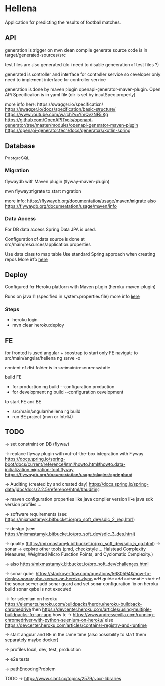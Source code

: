 # Hellena

Application for predicting the results of football matches.

## API

generation is trigger on mvn clean compile
generate source code is in target/generated-sources/src

test files are also generated (do i need to disable geneeration of test files ?)

generated is controller and interface for controller service
so developer only need to implement interface for controller service

generation is done by maven plugin openapi-generator-maven-plugin.
Open APi Specification is in yaml file (dir is set by inputSpec property)

more info here:
https://swagger.io/specification/
https://swagger.io/docs/specification/basic-structure/
https://www.youtube.com/watch?v=YmQyzNF5iKg
https://github.com/OpenAPITools/openapi-generator/tree/master/modules/openapi-generator-maven-plugin
https://openapi-generator.tech/docs/generators/kotlin-spring

## Database

PostgreSQL

### Migration

flywaydb with Maven plugin (flyway-maven-plugin)

mvn flyway:migrate to start migration

more info: https://flywaydb.org/documentation/usage/maven/migrate
also
https://flywaydb.org/documentation/usage/maven/info

### Data Access

For DB data access Spring Data JPA is used.

Configuration of data source is done at src/main/resources/application.properties

Use data class to map table
Use standard Spring approach when creating repos
More info [here](https://docs.spring.io/spring-data/jdbc/docs/2.2.5/reference/html/#jdbc.repositories)

## Deploy

Configured for Heroku platform with Maven plugin (heroku-maven-plugin)

Runs on java 11 (specified in system.properties file) more info [here](https://devcenter.heroku.com/articles/customizing-the-jdk#specify-a-jdk-version)

### Steps
* heroku login
* mvn clean heroku:deploy

## FE

for fronted is used angular + boostrap
to start only FE navigate to src/main/angular/hellena ng serve -o

content of dist folder is in src/main/resources/static

build FE
* for production ng build --configuration production
* for development ng build --configuration development

to start FE and BE
* src/main/angular/hellena ng build
* run BE project (mvn or InteliJ)


## TODO
-> set constraint on DB (flyway)

-> replace flyway plugin with out-of-the-box integration with Flyway
https://docs.spring.io/spring-boot/docs/current/reference/html/howto.html#howto.data-initialization.migration-tool.flyway
https://flywaydb.org/documentation/usage/plugins/springboot

-> Auditing (created by and created day)
https://docs.spring.io/spring-data/jdbc/docs/2.2.5/reference/html/#auditing

-> maven configuration properties
    like java compiler version
    like java sdk version
    profiles ...

-> software requirements (see: https://mixmastamyk.bitbucket.io/pro_soft_dev/sdlc_2_req.html)

-> design (see: https://mixmastamyk.bitbucket.io/pro_soft_dev/sdlc_3_des.html)

-> quality (https://mixmastamyk.bitbucket.io/pro_soft_dev/sdlc_5_qa.html)
    -> sonar
    -> explore other tools (pmd, checkstyle ... Halstead Complexity Measures, Weighted Micro Function Points, and Cyclomatic Complexity.)

-> also https://mixmastamyk.bitbucket.io/pro_soft_dev/challenges.html

-> sonar qube: https://stackoverflow.com/questions/56805948/how-to-deploy-sonarqube-server-on-heroku-dyno
    add guide
    add automatic start of the sonar server
    add sonar guard and set sonar configuration
    fix on heroku build sonar qube is not executed

-> for selenium on heroku
    https://elements.heroku.com/buildpacks/heroku/heroku-buildpack-chromedrive
    then
       https://devcenter.heroku.com/articles/using-multiple-buildpacks-for-an-app
       how to -> https://www.andressevilla.com/running-chromedriver-with-python-selenium-on-heroku/
    else
        https://devcenter.heroku.com/articles/container-registry-and-runtime

-> start angular and BE in the same time (also possibility to start them separately maybe docker)

-> profiles local, dev, test, production

-> e2e tests

-> pathEncodingProblem

TODO
-> https://www.slant.co/topics/2579/~ocr-libraries
